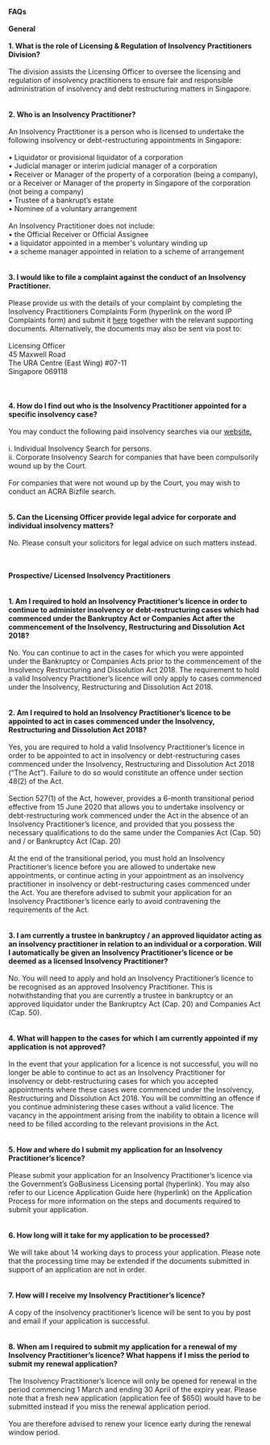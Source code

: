 
**FAQs**
<br><br>
**General**
<br><br>
**1.	What is the role of Licensing & Regulation of Insolvency Practitioners Division?**
<br><br>
The division assists the Licensing Officer to oversee the licensing and regulation of insolvency practitioners to ensure fair and responsible administration of insolvency and debt restructuring matters in Singapore.<br>
<br><br>
**2.	Who is an Insolvency Practitioner?**
<br><br>
An Insolvency Practitioner is a person who is licensed to undertake the following insolvency or debt-restructuring appointments in Singapore:
<br><br>
•	Liquidator or provisional liquidator of a corporation<br> 
•	Judicial manager or interim judicial manager of a corporation<br> 
•	Receiver or Manager of the property of a corporation (being a company), or a Receiver or Manager of the property in Singapore of the corporation (not being a company)<br> 
•	Trustee of a bankrupt’s estate<br>
•	Nominee of a voluntary arrangement<br> 
<br>
An Insolvency Practitioner does not include:<br> 
•	the Official Receiver or Official Assignee<br> 
•	a liquidator appointed in a member's voluntary winding up<br> 
•	a scheme manager appointed in relation to a scheme of arrangement<br> 
<br><br>
**3.	I would like to file a complaint against the conduct of an Insolvency Practitioner.** 
<br><br>
Please provide us with the details of your complaint by completing the Insolvency Practitioners Complaints Form (hyperlink on the word IP Complaints form) and submit it <a href="https://eservices.mlaw.gov.sg/enquiry/" target="_blank">here</a> together with the relevant supporting documents. Alternatively, the documents may also be sent via post to:
<br><br>
Licensing Officer<br>
45 Maxwell Road<br> 
The URA Centre (East Wing) #07-11<br>
Singapore 069118<br>
<br><br><br> 
**4.	How do I find out who is the Insolvency Practitioner appointed for a specific insolvency case?** 
<br><br>
You may conduct the following paid insolvency searches via our <a href="https://eservices.mlaw.gov.sg/io/" target="_blank">website.</a>
<br><br>
i.	Individual Insolvency Search for persons.<br> 
ii.	Corporate Insolvency Search for companies that have been compulsorily wound up by the Court.<br>  
For companies that were not wound up by the Court, you may wish to conduct an ACRA Bizfile search.<br>
<br><br>
**5.	Can the Licensing Officer provide legal advice for corporate and individual insolvency matters?**
<br><br>
No. Please consult your solicitors for legal advice on such matters instead.<br>
<br><br>

**Prospective/ Licensed Insolvency Practitioners**
<br><br><br>
**1.	Am I required to hold an Insolvency Practitioner’s licence in order to continue to administer insolvency or debt-restructuring cases which had commenced under the Bankruptcy Act or Companies Act after the commencement of the Insolvency, Restructuring and Dissolution Act 2018?**
<br><br>
No. You can continue to act in the cases for which you were appointed under the Bankruptcy or Companies Acts prior to the commencement of the Insolvency Restructuring and Dissolution Act 2018.  The requirement to hold a valid Insolvency Practitioner’s licence will only apply to cases commenced under the Insolvency, Restructuring and Dissolution Act 2018.
<br><br><br>
**2.	Am I required to hold an Insolvency Practitioner’s licence to be appointed to act in cases commenced under the Insolvency, Restructuring and Dissolution Act 2018?**
<br><br>
Yes, you are required to hold a valid Insolvency Practitioner’s licence in order to be appointed to act in insolvency or debt-restructuring cases commenced under the Insolvency, Restructuring and Dissolution Act 2018 (“The Act”). Failure to do so would constitute an offence under section 48(2) of the Act.
<br><br>
Section 527(1) of the Act, however, provides a 6-month transitional period effective from 15 June 2020 that allows you to undertake insolvency or debt-restructuring work commenced under the Act in the absence of an Insolvency Practitioner’s licence, and provided that you possess the necessary qualifications to do the same under the Companies Act (Cap. 50) and / or Bankruptcy Act (Cap. 20)
<br><br>
At the end of the transitional period, you must hold an Insolvency Practitioner’s licence before you are allowed to undertake new appointments, or continue acting in your appointment as an insolvency practitioner in insolvency or debt-restructuring cases commenced under the Act. You are therefore advised to submit your application for an Insolvency Practitioner’s licence early to avoid contravening the requirements of the Act.<br>
<br><br>
**3.	I am currently a trustee in bankruptcy / an approved liquidator acting as an insolvency practitioner in relation to an individual or a corporation. Will I automatically be given an Insolvency Practitioner’s licence or be deemed as a licensed Insolvency Practitioner?**
<br><br>
No. You will need to apply and hold an Insolvency Practitioner’s licence to be recognised as an approved Insolvency Practitioner. This is notwithstanding that you are currently a trustee in bankruptcy or an approved liquidator under the Bankruptcy Act (Cap. 20) and Companies Act (Cap. 50).
<br><br><br>
**4.	What will happen to the cases for which I am currently appointed if my application is not approved?**
<br><br>
In the event that your application for a licence is not successful, you will no longer be able to continue to act as an Insolvency Practitioner for insolvency or debt-restructuring cases for which you accepted appointments where these cases were commenced under the Insolvency, Restructuring and Dissolution Act 2018. You will be committing an offence if you continue administering these cases without a valid licence.
The vacancy in the appointment arising from the inability to obtain a licence will need to be filled according to the relevant provisions in the Act.
<br><br><br>
**5.	How and where do I submit my application for an Insolvency Practitioner’s licence?**
<br><br>
Please submit your application for an Insolvency Practitioner’s licence via the Government’s GoBusiness Licensing portal (hyperlink). You may also refer to our Licence Application Guide here (hyperlink) on the Application Process for more information on the steps and documents required to submit your application.
<br><br><br>
**6.	How long will it take for my application to be processed?**
<br><br>
We will take about 14 working days to process your application.  Please note that the processing time may be extended if the documents submitted in support of an application are not in order. 
<br><br><br>
**7.	How will I receive my Insolvency Practitioner’s licence?**
<br><br>
A copy of the insolvency practitioner’s licence will be sent to you by post and email if your application is successful.
<br><br><br>
**8.	When am I required to submit my application for a renewal of my Insolvency Practitioner’s licence? What happens if I miss the period to submit my renewal application?**
<br><br>
The Insolvency Practitioner’s licence will only be opened for renewal in the period commencing 1 March and ending 30 April of the expiry year. Please note that a fresh new application (application fee of $650) would have to be submitted instead if you miss the renewal application period. 
<br><br>
You are therefore advised to renew your licence early during the renewal window period.
<br>
